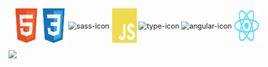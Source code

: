 <div>
  <div  align="center"> 
    <div style="display: inline_block"><br>
      <img align="center" height="70" width="50" alt="html-icon" src="https://raw.githubusercontent.com/devicons/devicon/master/icons/html5/html5-original.svg">
      <img align="center" height="70" width="50" alt="css-icon" src="https://raw.githubusercontent.com/devicons/devicon/master/icons/css3/css3-original.svg">
      <img align="center" height="70" width="50" alt="sass-icon" src="https://cdn.jsdelivr.net/gh/devicons/devicon/icons/sass/sass-original.svg" />
      <img align="center" height="70" width="50" alt="js-icon"  src="https://raw.githubusercontent.com/devicons/devicon/master/icons/javascript/javascript-plain.svg">
      <img align="center" height="70" width="50" alt="type-icon" src="https://cdn.jsdelivr.net/gh/devicons/devicon/icons/typescript/typescript-original.svg" />
      <img align="center" height="70" width="50" alt="angular-icon" src="https://cdn.jsdelivr.net/gh/devicons/devicon/icons/angularjs/angularjs-original.svg" />   
      <img align="center" height="70" width="50" alt="react-icon" src="https://raw.githubusercontent.com/devicons/devicon/master/icons/react/react-original.svg">
   </div>
</div>

<p>
  <a href="https://www.linkedin.com/in/jean-gabriel-9b9924203/" alt="LinkedIn Jean Gabriel" target="_blank">
    <img src="https://img.shields.io/badge/LinkedIn-0077B5?style=for-the-badge&logo=linkedin&logoColor=white" />
  </a>
</p>
